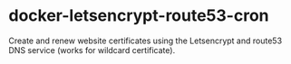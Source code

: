 # docker-letsencrypt-route53-cron
Create and renew website certificates using the Letsencrypt and route53 DNS service (works for wildcard certificate).
